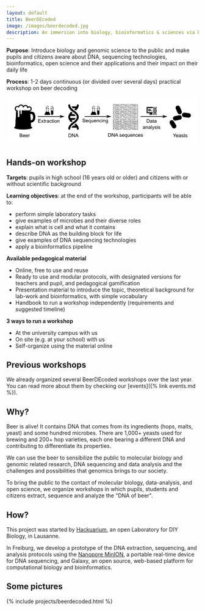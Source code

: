 ```yaml
---
layout: default
title: BeerDEcoded
image: /images/beerdecoded.jpg
description: An immersion into biology, bioinformatics & sciences via beer and their yeasts
---
```


**Purpose**: Introduce biology and genomic science to the public and make pupils and citizens aware about DNA, sequencing technologies, bioinformatics, open science and their applications and their impact on their daily life

**Process**: 1-2 days continuous (or divided over several days) practical workshop on beer decoding

![](/images/projects/beerdecoded/workflow.png)


## Hands-on workshop

**Targets**: pupils in high school (16 years old or older) and citizens with or without scientific background

**Learning objectives**: at the end of the workshop, participants will be able to:
- perform simple laboratory tasks
- give examples of microbes and their diverse roles
- explain what is cell and what it contains
- describe DNA as the building block for life
- give examples of DNA sequencing technologies
- apply a bioinformatics pipeline

**Available pedagogical material**
- Online, free to use and reuse
- Ready to use and modular protocols, with designated versions for teachers and pupil, and pedagogical gamification
- Presentation material to introduce the topic, theoretical background for lab-work and bioinformatics, with simple vocabulary
- Handbook to run a workshop independently (requirements and suggested timeline)

**3 ways to run a workshop**
- At the university campus with us
- On site (e.g. at your school) with us
- Self-organize using the material online

## Previous workshops

We already organized several BeerDEcoded workshops over the last year. You can read more about
 them by checking our [events]({% link events.md %}).

## Why?

Beer is alive! It contains DNA that comes from its ingredients (hops, malts,
yeast) and some hundred microbes. There are 1,000+ yeasts used for brewing and
200+ hop varieties, each one bearing a different DNA and contributing to
differentiate its properties.

We can use the beer to sensibilize the public to molecular biology and genomic
related research, DNA sequencing and data analysis and the challenges and
possibilities that genomics brings to our society.

To bring the public to the contact of molecular biology, data-analysis, and open
science, we organize workshops in which pupils, students and citizens extract,
sequence and analyze the "DNA of beer".

## How?

This project was started by
[Hackuarium](http://www.hackuarium.ch/en/beerdecoded/), an open Laboratory for
DIY Biology, in Lausanne.

In Freiburg, we develop a prototype of the DNA extraction, sequencing, and analysis
protocols using the [Nanopore MinION](https://nanoporetech.com/products/minion),
a portable real-time device for DNA sequencing, and Galaxy, an open source,
web-based platform for computational biology and bioinformatics.

## Some pictures

{% include projects/beerdecoded.html %}

